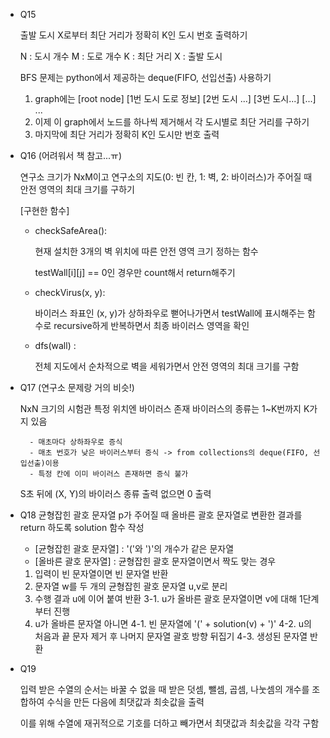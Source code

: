 * Q15

    출발 도시 X로부터 최단 거리가 정확히 K인 도시 번호 출력하기

    N : 도시 개수
    M : 도로 개수
    K : 최단 거리
    X : 출발 도시

    BFS 문제는 python에서 제공하는 deque(FIFO, 선입선출) 사용하기

    1. graph에는 [root node] [1번 도시 도로 정보] [2번 도시 ...] [3번 도시...] [...] ...
    2. 이제 이 graph에서 노드를 하나씩 제거해서 각 도시별로 최단 거리를 구하기
    3. 마지막에 최단 거리가 정확히 K인 도시만 번호 출력


* Q16 (어려워서 책 참고...ㅠ)

    연구소 크기가 NxM이고 연구소의 지도(0: 빈 칸, 1: 벽, 2: 바이러스)가 주어질 때 안전 영역의 최대 크기를 구하기

    [구현한 함수]
    - checkSafeArea():

        현재 설치한 3개의 벽 위치에 따른 안전 영역 크기 정하는 함수

        testWall[i][j] == 0인 경우만 count해서 return해주기

    - checkVirus(x, y):

        바이러스 좌표인 (x, y)가 상하좌우로 뻗어나가면서 testWall에 표시해주는 함수로 recursive하게 반복하면서 최종 바이러스 영역을 확인

    - dfs(wall) :

        전체 지도에서 순차적으로 벽을 세워가면서 안전 영역의 최대 크기를 구함
    

* Q17 (연구소 문제랑 거의 비슷!)

    NxN 크기의 시험관 특정 위치엔 바이러스 존재
    바이러스의 종류는 1~K번까지 K가지 있음

        - 매초마다 상하좌우로 증식
        - 매초 번호가 낮은 바이러스부터 증식 -> from collections의 deque(FIFO, 선입선출)이용
        - 특정 칸에 이미 바이러스 존재하면 증식 불가

    S초 뒤에 (X, Y)의 바이러스 종류 출력 없으면 0 출력

* Q18
    균형잡힌 괄호 문자열 p가 주어질 때 올바른 괄호 문자열로 변환한 결과를 return 하도록 solution 함수 작성

    - [균형잡힌 괄호 문자열] : '('와 ')'의 개수가 같은 문자열
    - [올바른 괄호 문자열] : 균형잡힌 괄호 문자열이면서 짝도 맞는 경우

    1. 입력이 빈 문자열이면 빈 문자열 반환
    2. 문자열 w를 두 개의 균형잡힌 괄호 문자열 u,v로 분리
    3. 수행 결과 u에 이어 붙여 반환
        3-1. u가 올바른 괄호 문자열이면 v에 대해 1단계부터 진행
    4. u가 올바른 문자열 아니면 
        4-1. 빈 문자열에 '(' + solution(v) + ')'
        4-2. u의 처음과 끝 문자 제거 후 나머지 문자열 괄호 방향 뒤집기
        4-3. 생성된 문자열 반환

* Q19

    입력 받은 수열의 순서는 바꿀 수 없을 때 받은 덧셈, 뺄셈, 곱셈, 나눗셈의 개수를 조합하여 수식을 만든 다음에 최댓값과 최솟값을 출력

    이를 위해 수열에 재귀적으로 기호를 더하고 빼가면서 최댓값과 최솟값을 각각 구함
